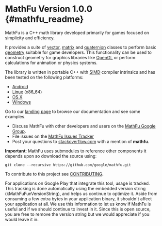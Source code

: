 MathFu Version 1.0.0    {#mathfu_readme}
====================

MathFu is a C++ math library developed primarily for games focused on
simplicity and efficiency.

It provides a suite of [vector][], [matrix][] and [quaternion][] classes
to perform basic [geometry][] suitable for game developers.  This functionality
can be used to construct geometry for graphics libraries like [OpenGL][] or
perform calculations for animation or physics systems.

The library is written in portable C++ with [SIMD][] compiler intrinsics and
has been tested on the following platforms:

   * [Android][]
   * [Linux][] (x86_64)
   * [OS X][]
   * [Windows][]

Go to our [landing page][] to browse our documentation and see some examples.

   * Discuss MathFu with other developers and users on the
     [MathFu Google Group][].
   * File issues on the [MathFu Issues Tracker][]
   * Post your questions to [stackoverflow.com][] with a mention of
     **mathfu**.

**Important**: MathFu uses submodules to reference other components it depends
upon so download the source using:

    git clone --recursive https://github.com/google/mathfu.git

To contribute to this project see [CONTRIBUTING][].

For applications on Google Play that integrate this tool, usage is tracked.
This tracking is done automatically using the embedded version string
(kMathFuFunVersionString), and helps us continue to optimize it. Aside from
consuming a few extra bytes in your application binary, it shouldn't affect
your application at all. We use this information to let us know if MathFu
is useful and if we should continue to invest in it. Since this is open
source, you are free to remove the version string but we would appreciate if
you would leave it in.

  [Android]: http://www.android.com
  [Linux]: http://en.m.wikipedia.org/wiki/Linux
  [MathFu Google Group]: http://group.google.com/group/mathfulib
  [MathFu Issues Tracker]: http://github.com/google/mathfu/issues
  [OS X]: http://www.apple.com/osx/
  [OpenGL]: http://www.opengl.org/
  [SIMD]: http://en.wikipedia.org/wiki/SIMD
  [Windows]: http://windows.microsoft.com/
  [geometry]: http://en.wikipedia.org/wiki/Geometry
  [landing page]: http://google.github.io/mathfu
  [matrix]: http://en.wikipedia.org/wiki/Matrix_(mathematics)
  [quaternion]: http://en.wikipedia.org/wiki/Quaternion
  [stackoverflow.com]: http://www.stackoverflow.com
  [vector]: http://en.wikipedia.org/wiki/Euclidean_vector
  [CONTRIBUTING]: http://github.com/google/mathfu/blob/master/CONTRIBUTING
